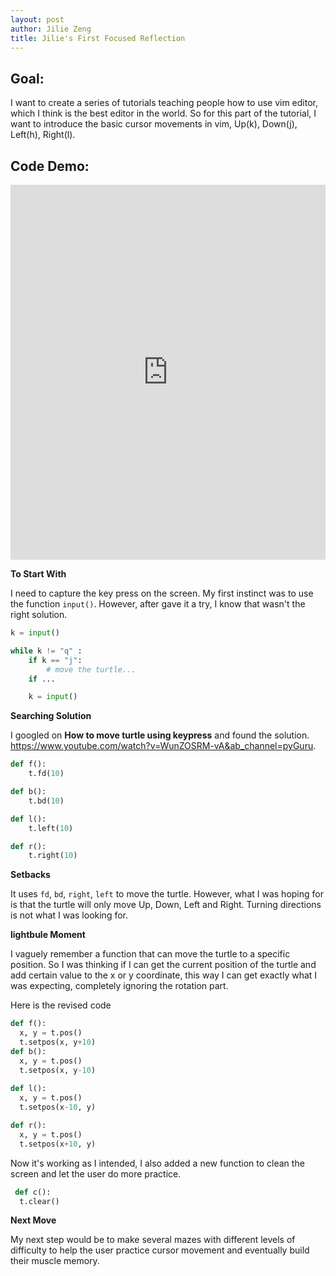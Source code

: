 ```yaml
---
layout: post
author: Jilie Zeng 
title: Jilie's First Focused Reflection
---
```


## Goal:
I want to create a series of tutorials teaching people how to use vim editor, which I think is the best editor in the world. So for this part of the tutorial, I want to introduce the basic cursor movements in vim, Up(k), Down(j), Left(h), Right(l).

## Code Demo:

<iframe src="https://trinket.io/embed/python/2f19bb180c" width="100%" height="600" frameborder="0" marginwidth="0" marginheight="0" allowfullscreen></iframe>

**To Start With**

I need to capture the key press on the screen. My first instinct was to use the function `input()`. However, after gave it a try, I know that wasn't the right solution.

```python
k = input()

while k != "q" :
    if k == "j":
        # move the turtle...
    if ...

    k = input()
```

**Searching Solution**

I googled on **How to move turtle using keypress** and found the solution. https://www.youtube.com/watch?v=WunZOSRM-vA&ab_channel=pyGuru. 

```python
def f():
    t.fd(10)

def b():
    t.bd(10)

def l():
    t.left(10)

def r():
    t.right(10)
```
**Setbacks**

It uses `fd`, `bd`, `right`, `left` to move the turtle. However, 
what I was hoping for is that the turtle will only move Up, Down, Left and Right. Turning directions is not what I was looking for. 

**lightbule Moment**

I vaguely remember a function that can move the turtle to a specific position. So I was thinking if I can get the current position of the turtle and add certain value to the x or y coordinate, this way I can get exactly what I was expecting, completely ignoring the rotation part.

Here is the revised code

```python
def f():
  x, y = t.pos()
  t.setpos(x, y+10)
def b():
  x, y = t.pos()
  t.setpos(x, y-10)
  
def l():
  x, y = t.pos()
  t.setpos(x-10, y)

def r():
  x, y = t.pos()
  t.setpos(x+10, y)
```

Now it's working as I intended, I also added a new function to clean the screen and let the user do more practice.

```python
 def c():
  t.clear()
```

**Next Move**

My next step would be to make several mazes with different levels of difficulty to help the user practice cursor movement and eventually build their muscle memory.